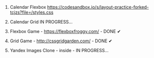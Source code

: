 1. Calendar Flexbox
https://codesandbox.io/s/layout-practice-forked-tcjzs?file=/styles.css

2. Calendar Grid
IN PROGRESS...

3. Flexbox Game - https://flexboxfroggy.com/ - DONE ✔

4. Grid Game - http://cssgridgarden.com/ - DONE ✔

5. Yandex Images Clone - inside - IN PROGRESS...
